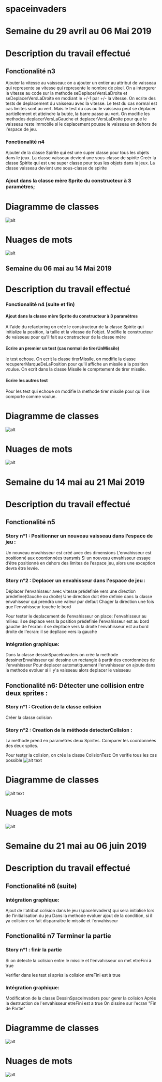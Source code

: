 # spaceinvaders

# Semaine du 29 avril  au 06 Mai 2019

# Description du travail effectué

## Fonctionalité n3
Ajouter la vitesse au vaisseau: on a ajouter un entier au attribut de vaisseau qui represente sa vitesse qui represente le nombre de pixel. On a intergerer la vitesse au code sur la methode seDeplacerVersLaDroite et seDeplacerVersLaDroite en modiant le +/-1 par +/- la vitesse.
On ecrite des tests de deplacement du vaisseau avec la vitesse. 
Le test du cas normal est cas limites sont au vert.
Mais le test du cas ou le vaisseau peut se déplacer partiellement et atteindre la butée, la barre passe au vert.
On modifie les methodes deplacerVersLaGauche et deplacerVersLaDroite pour que le vaisseau reste immobile si le deplacement pousse le vaisseau en dehors de l'espace de jeu.

### Fonctionalité n4
Ajouter de la classe Spirite qui est une super classe pour tous les objets dans le jeux.
La classe vaisseau devient une sous-classe de spirite
Creér la classe Spirite qui est une super classe pour tous les objets dans le jeux.
La classe vaisseau devient une sous-classe de spirite
### Ajout dans la classe mère Sprite du constructeur à 3 paramètres;

# Diagramme de classes
![alt](https://github.com/azf786/spaceinvaders/blob/master/ressources/model.jpg) 

# Nuages de mots
![alt](https://github.com/azf786/spaceinvaders/blob/master/ressources/nuagesdemots.png) 


## Semaine du 06 mai  au 14 Mai 2019

# Description du travail effectué
### Fonctionalité n4 (suite et fin)

#### Ajout dans la classe mère Sprite du constructeur à 3 paramètres
A l'aide du refactoring on crée le constructeur de la classe Spirite qui initialize la position, la taille et la vitesse de l'objet.
 Modifie le constructeur de vaisseau pour qu'il fait au constructeur de la classe mère
#### Ecrire un premier un test (cas normal de tirerUnMissile)
le test echoue.
On ecrit la classe tirerMissile, on modifie la classe recupererMarqueDeLaPosition pour qu'il affiche un missile a la position voulue.
On ecrit dans la classe Missile le comprtement de tirer missile.

#### Ecrire les autres test
Pour les test qui echoue on modifie la methode tirer missile pour qu'il se comporte comme voulue. 
# Diagramme de classes
![alt](https://github.com/azf786/spaceinvaders/blob/master/ressources/modelS2.jpg) 

# Nuages de mots
![alt](https://github.com/azf786/spaceinvaders/blob/master/ressources/spaceinvadersS2.png) 


# Semaine du 14 mai  au 21 Mai 2019

# Description du travail effectué

## Fonctionalité n5
### Story n°1 : Positionner un nouveau vaisseau dans l’espace de jeu : 
Un nouveau envahisseur est créé avec des dimensions 
L'envahisseur est positionné aux coordonnées transmis
Si un nouveau envahisseur essaye d’être positionné en dehors des limites de l’espace jeu, alors une exception devra être levée.
### Story n°2 : Deplacer un envahisseur dans l'espace de jeu : 
Déplacer l'envahisseur avec vitesse prédefinie vers une direction prédefine(Gauche ou droite)
Une direction doit être definie dans la classe envahisseur qui prendra une valeur par defaut
Chager la direction une fois que l'envahisseur touche le bord

Pour tester le deplacement de l'envahisseur on place:
l'envahisseur au milieu: il se deplace vers la position prédefinie
l'envahisseur est au bord gauche de l'ecran: il se depllace vers la droite
l'envahisseur est au bord droite de l'ecran: il se depllace vers la gauche

### Intégration graphique:
Dans la classe dessinSpaceInvaders on crée la methode dessinerEnvahisseur qui dessine un rectangle à partir des coordonnées de l'envahisseur
Pour deplacer automatiquement l'envahisseur on ajoute dans la methode evoluer si il y'a vaisseau alors deplacer le vaisseau

## Fonctionalité n6: Détecter une collision entre deux sprites :
### Story n°1 : Creation de la classe colision
Créer la classe colision
### Story n°2 : Creation de la méthode detecterColision : 
La methode prend en paramètres deux Spirites.
Comparer les coordonnées des deux spites.

Pour tester la colision, on crée la classe ColisionTest:
On verifie tous les cas possible
![alt text](https://github.com/azf786/spaceinvaders/blob/master/ressources/testColision.jpg) 


# Diagramme de classes
![alt text](https://github.com/azf786/spaceinvaders/blob/master/ressources/model4.jpg) 

# Nuages de mots
![alt](https://github.com/azf786/spaceinvaders/blob/master/ressources/spaceinvaders4.png) 

# Semaine du 21 mai  au 06 juin 2019

# Description du travail effectué

## Fonctionalité n6 (suite)


### Intégration graphique:
Ajout de l'atribut colision dans le jeu (spaceInvaders) qui sera initialisé lors de l'initialisation du jeu
Dans la methode evoluer ajout de la condition, si il ya colision: on fait disparraitre le missile et l'envahisseur

## Fonctionalité n7 Terminer la partie 
### Story n°1 : finir la partie
Si on detecte la colision entre le missile et l'envahisseur on met etreFini à true

Verifier dans les test si après la colision etreFini est à true 

### Intégration graphique:
Modification de la classe DessinSpaceInvaders pour gerer la colision
Après la destruction de l'envahisseur etreFini est a true
On dissine sur l'ecran "Fin de Partie"


# Diagramme de classes
![alt](https://github.com/azf786/spaceinvaders/blob/master/ressources/model5.jpg) 

# Nuages de mots
![alt](https://github.com/azf786/spaceinvaders/blob/master/ressources/spaceinvaders5.png) 
